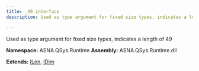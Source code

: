 ```yaml
---
title: _49 interface
description: Used as type argument for fixed size types, indicates a length of 49 

---
```


Used as type argument for fixed size types, indicates a length of 49 

**Namespace:** ASNA.QSys.Runtime
**Assembly:** ASNA.QSys.Runtime.dll

**Extends:** [ILen](/reference/runtime/qsys-runtime/i-len.html), [IDim](/reference/runtime/qsys-runtime/i-dim.html)
<br>
<br>
